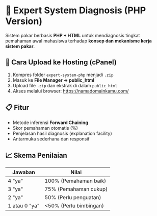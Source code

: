 # 🧠 Expert System Diagnosis (PHP Version)

Sistem pakar berbasis **PHP + HTML** untuk mendiagnosis tingkat pemahaman awal mahasiswa terhadap **konsep dan mekanisme kerja sistem pakar**.

## 🚀 Cara Upload ke Hosting (cPanel)
1. Kompres folder `expert-system-php` menjadi `.zip`
2. Masuk ke **File Manager → public_html**
3. Upload file `.zip` dan ekstrak di dalam `public_html`
4. Akses melalui browser:
   https://namadomainkamu.com/

## 📋 Fitur
- Metode inferensi **Forward Chaining**
- Skor pemahaman otomatis (%)
- Penjelasan hasil diagnosis (explanation facility)
- Antarmuka sederhana dan responsif

## 📈 Skema Penilaian
| Jawaban | Nilai |
|----------|--------|
| 4 "ya"   | 100% (Pemahaman baik) |
| 3 "ya"   | 75% (Pemahaman cukup) |
| 2 "ya"   | 50% (Perlu penguatan) |
| 1 atau 0 "ya" | <50% (Perlu bimbingan) |
